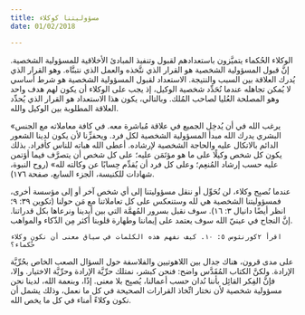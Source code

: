 ```yaml
---
title: مسؤوليتنا كوكلاء
date: 01/02/2018

---
```


الوكلاء الحُكماء يتميَّزون باستعدادهم لقبول وتنفيذ المبادئ الأخلاقية للمسؤولية الشخصية. إنَّ قبول المسؤولية الشخصية هو القرار الذي نتَّخذه والعمل الذي نتبنَّاه. وهو القرار الذي يُدرك العلاقة بين السبب والنتيجة. الاستعداد لقبول المسؤولية الشخصية هو شرط أساسي لا يُمكن تجاهله عندما نُحَدِّد شخصية الوكيل، إذ يجب على الوكلاء أن يكون لهم هدف واحد وهو المصلحة العُليا لصاحب المُلك. وبالتالي، يكون هذا الاستعداد هو القرار الذي يُحدِّد العلاقة المطلوبة بين الوكيل والله.

«يرغب الله في أن يُدخِل الجميع في علاقة مُباشرة معه. في كافة معاملاته مع الجنس البشري يدرك الله مبدأ المسؤولية الشخصية لكل فرد. ويحفزِّنا لأن يكون لدينا الشعور الدائم بالاتكال عليه والحاجة الشخصية لإرشاده. أعطى الله هباته للناس كأفراد. بذلك يكون كل شخص وكيلًا على ما هو مؤتَمَن عليه؛ على كل شخص أن يتصرَّف فيما أؤتمن عليه حسب إرشاد المُنعِم؛ وعلى كل فرد أن يُقدِّم حِسابًا عن وكالته لله» (روح النبوة، شهادات للكنيسة، الجزء السابع، صفحة ١٧٦).

عندما نُصبِح وكلاء، لن نُحَوِّل أو ننقل مسؤوليتنا إلى أي شخص آخر أو إلى مؤسسة أخرى، فمسؤوليتنا الشخصية هي لله وستنعكس على كل تعاملاتنا مع مَن حولنا (تكوين ٣٩: ٩؛ انظر أيضًا دانيال ٣: ١٦). سوف نقبل بسرور المُهمَّة التي بين أيدينا ونرعاها بكل قدراتنا. إنَّ النجاح في عينيّ الله سوف يعتمد على إيماننا وطهارة قلوبنا أكثر مِن الذّكاء والمواهب.

`اقرأ ٢كورنثوس ٥: ١٠. كيف نفهم هذه الكلمات في سياق معنى أن نكون وكلاء حُكماء؟`

على مدى قرون، هناك جدال بين اللاهوتيين والفلاسفة حول السؤال الصعب الخاص بحُرِّيَّة الإرادة. ولكنَّ الكتاب المُقَدَّس واضح: فنحن كبشر، نمتلك حرِّيَّة الإرادة وحرِّيَّة الاختيار. وإلا، فإنَّ الفِكر القائِل بأننا نُدان حسب أعمالنا، يُصبِح بلا معنى. إذًا، وبنعمة الله، لدينا نحن مسؤولية شخصية لأن نختار اتِّخاذ القرارات الصحيحة في كل ما نعمل، وذلك يشمل أن نكون وكلاءً أمناء في كل ما يخص الله.